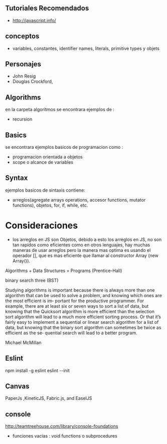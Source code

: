 ## Tutoriales Recomendados
- http://javascript.info/

## conceptos
- variables, constantes, identifier names, literals, primitive types y objets

## Personajes
- John Resig
- Douglas Crockford,

## Algorithms
en la carpeta algoritmos se encontrara ejemplos de :
 - recursion

## Basics
 se encontrara ejemplos basicos de programacion como :
 - programacion orientada a objetos
 - scope o alcance de variables

## Syntax
  ejemplos basicos de sintaxis contiene:
  - arreglos(agregate arrays operations, accesor functions, mutator functions), objetos, for, if, while, etc.
# Consideraciones
- los arreglos en JS son Objetos, debido a esto los arreglos en JS, no son tan rapidos como eficientes
  como en otros lenguajes, hay muchas maneras de usar arreglos pero la manera mas optima es usando el
  operador [], que es mas eficiente que llamar al constructor Array (new Array()).

Algorithms + Data Structures = Programs (Prentice-Hall)

binary search three (BST)

Studying algorithms is important because there is always more than one algorithm that
can be used to solve a problem, and knowing which ones are the most efficient is im‐
portant for the productive programmer. For example, there are at least six or seven ways
to sort a list of data, but knowing that the Quicksort algorithm is more efficient than
the selection sort algorithm will lead to a much more efficient sorting process. Or that
it’s fairly easy to implement a sequential or linear search algorithm for a list of data, but
knowing that the binary sort algorithm can sometimes be twice as efficient as the se‐
quential search will lead to a better program.


Michael McMillan

## Eslint
npm install -g eslint
eslint --init


## Canvas
PaperJs ,KineticJS, Fabric.js, and EaselJS

## console
http://teamtreehouse.com/library/console-foundations


- funciones vacias : void functions o subprocedures
